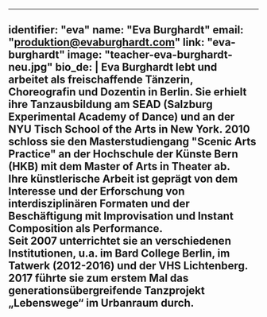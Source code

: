 ---
identifier: "eva"
name: "Eva Burghardt"
email: "produktion@evaburghardt.com"
link: "eva-burghardt"
image: "teacher-eva-burghardt-neu.jpg"
bio_de: |
  Eva Burghardt lebt und arbeitet als freischaffende Tänzerin, Choreografin und Dozentin in Berlin. Sie erhielt ihre Tanzausbildung am SEAD (Salzburg Experimental Academy of Dance) und an der NYU Tisch School of the Arts in New York. 2010 schloss sie den Masterstudiengang "Scenic Arts Practice" an der Hochschule der Künste Bern (HKB) mit dem Master of Arts in Theater ab.   
  Ihre künstlerische Arbeit ist geprägt von dem Interesse und der Erforschung von interdisziplinären Formaten und der Beschäftigung mit Improvisation und Instant Composition als Performance.  
  Seit 2007 unterrichtet sie an verschiedenen Institutionen, u.a. im Bard College Berlin, im Tatwerk (2012-2016) und der VHS Lichtenberg. 2017 führte sie zum erstem Mal das generationsübergreifende Tanzprojekt „Lebenswege“ im Urbanraum durch. 
  ---
